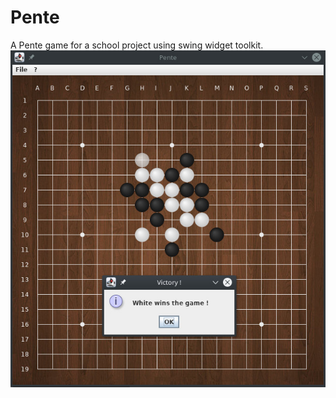 # Pente
A Pente game for a school project using swing widget toolkit.
![Screenshot](screenshot.jpg)
